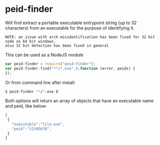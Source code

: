 peid-finder
===========

Will find extract a portable executable entrypoint string (up to 32 characters) from an executable for the purpose of identifying it.

```
NOTE: an issue with arch misidentification has been fixed for 32 bit node on 64 bit windows. 
also 32 bit detection has been fixed in general
```

This can be used as a NodeJS module
```javascript
var peid-finder = require("peid-finder");
var peid-finder.find("**/*.exe",8,function (error, peids) {
});
```

Or from command line after install:
```sh
$ peid-finder **/*.exe 8
```

Both options will return an array of objects that have an executable name and peid, like below:

```javascript
[
 {
   "executable":"file.exe",
   "peid":"12345678",
 }
]
```
